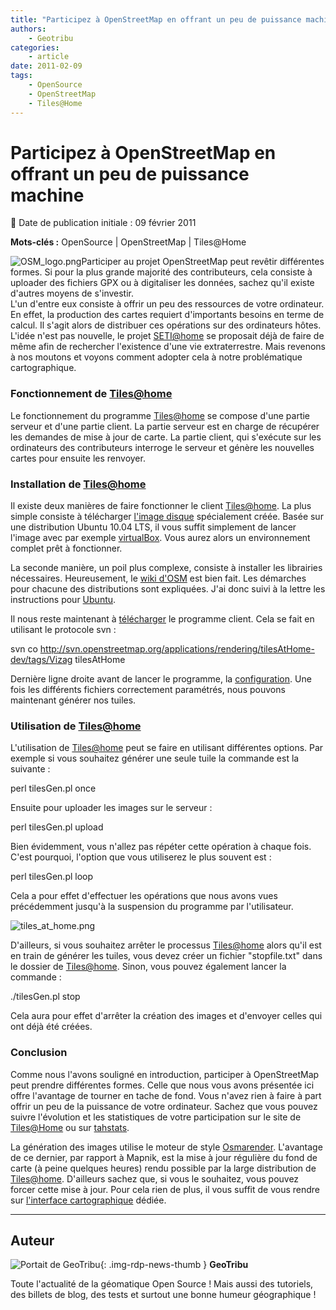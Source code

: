```yaml
---
title: "Participez à OpenStreetMap en offrant un peu de puissance machine"
authors:
    - Geotribu
categories:
    - article
date: 2011-02-09
tags:
    - OpenSource
    - OpenStreetMap
    - Tiles@Home
---
```


# Participez à OpenStreetMap en offrant un peu de puissance machine

:calendar: Date de publication initiale : 09 février 2011

**Mots-clés :** OpenSource | OpenStreetMap | Tiles@Home

![OSM_logo.png](https://cdn.geotribu.fr/img/logos-icones/OpenStreetMap/Openstreetmap.png)Participer au projet OpenStreetMap peut revêtir différentes formes. Si pour la plus grande majorité des contributeurs, cela consiste à uploader des fichiers GPX ou à digitaliser les données, sachez qu'il existe d'autres moyens de s'investir.  
L'un d'entre eux consiste à offrir un peu des ressources de votre ordinateur. En effet, la production des cartes requiert d'importants besoins en terme de calcul. Il s'agit alors de distribuer ces opérations sur des ordinateurs hôtes. L'idée n'est pas nouvelle, le projet [SETI@home](http://setiathome.ssl.berkeley.edu/) se proposait déjà de faire de même afin de rechercher l'existence d'une vie extraterrestre. Mais revenons à nos moutons et voyons comment adopter cela à notre problématique cartographique.

### Fonctionnement de [Tiles@home](mailto:Tiles@home)

Le fonctionnement du programme [Tiles@home](mailto:Tiles@home) se compose d'une partie serveur et d'une partie client. La partie serveur est en charge de récupérer les demandes de mise à jour de carte. La partie client, qui s'exécute sur les ordinateurs des contributeurs interroge le serveur et génère les nouvelles cartes pour ensuite les renvoyer.

### Installation de [Tiles@home](mailto:Tiles@home)

Il existe deux manières de faire fonctionner le client [Tiles@home](mailto:Tiles@home). La plus simple consiste à télécharger [l'image disque](https://wiki.openstreetmap.org/wiki/Virtual_Tiles@Home_-_Ubuntu#Download) spécialement créée. Basée sur une distribution Ubuntu 10.04 LTS, il vous suffit simplement de lancer l'image avec par exemple [virtualBox](http://www.virtualbox.org/). Vous aurez alors un environnement complet prêt à fonctionner.

La seconde manière, un poil plus complexe, consiste à installer les librairies nécessaires. Heureusement, le [wiki d'OSM](https://wiki.openstreetmap.org/wiki/Tiles@home/Install_Guide) est bien fait. Les démarches pour chacune des distributions sont expliquées. J'ai donc suivi à la lettre les instructions pour [Ubuntu](https://wiki.openstreetmap.org/wiki/Tiles@home/Install_Guide#Ubuntu).

Il nous reste maintenant à [télécharger](https://wiki.openstreetmap.org/wiki/Tiles@home/Install_Guide#Download_the_program) le programme client. Cela se fait en utilisant le protocole svn :

svn co <http://svn.openstreetmap.org/applications/rendering/tilesAtHome-dev/tags/Vizag> tilesAtHome

Dernière ligne droite avant de lancer le programme, la [configuration](https://wiki.openstreetmap.org/wiki/Tiles@home/Install_Guide#Linux_.2F_Mac_OS_X_.2F_.2ABSD). Une fois les différents fichiers correctement paramétrés, nous pouvons maintenant générer nos tuiles.

### Utilisation de [Tiles@home](mailto:Tiles@home)

L'utilisation de [Tiles@home](mailto:Tiles@home) peut se faire en utilisant différentes options. Par exemple si vous souhaitez générer une seule tuile la commande est la suivante :

perl tilesGen.pl once

Ensuite pour uploader les images sur le serveur :

perl tilesGen.pl upload

Bien évidemment, vous n'allez pas répéter cette opération à chaque fois. C'est pourquoi, l'option que vous utiliserez le plus souvent est :

perl tilesGen.pl loop

Cela a pour effet d'effectuer les opérations que nous avons vues précédemment jusqu'à la suspension du programme par l'utilisateur.

![tiles_at_home.png](http://geotribu.net/sites/default/files/Tuto/img/Blog/OSM/tiles_at_home.png)

D'ailleurs, si vous souhaitez arrêter le processus [Tiles@home](mailto:Tiles@home) alors qu'il est en train de générer les tuiles, vous devez créer un fichier "stopfile.txt" dans le dossier de [Tiles@home](mailto:Tiles@home). Sinon, vous pouvez également lancer la commande :

./tilesGen.pl stop

Cela aura pour effet d'arrêter la création des images et d'envoyer celles qui ont déjà été créées.

### Conclusion

Comme nous l'avons souligné en introduction, participer à OpenStreetMap peut prendre différentes formes. Celle que nous vous avons présentée ici offre l'avantage de tourner en tache de fond. Vous n'avez rien à faire à part offrir un peu de la puissance de votre ordinateur. Sachez que vous pouvez suivre l'évolution et les statistiques de votre participation sur le site de [Tiles@Home](http://tah.openstreetmap.org/User/show/) ou sur [tahstats](http://tahstats.appspot.com/).

La génération des images utilise le moteur de style [Osmarender](https://wiki.openstreetmap.org/wiki/FR:Osmarender). L'avantage de ce dernier, par rapport à Mapnik, est la mise à jour régulière du fond de carte (à peine quelques heures) rendu possible par la large distribution de [Tiles@home](mailto:Tiles@home). D'ailleurs sachez que, si vous le souhaitez, vous pouvez forcer cette mise à jour. Pour cela rien de plus, il vous suffit de vous rendre sur [l'interface cartographique](http://tah.openstreetmap.org/Browse/slippy/) dédiée.

----

## Auteur

![Portait de GeoTribu](https://cdn.geotribu.fr/img/internal/charte/geotribu_logo_64x64.png){: .img-rdp-news-thumb }
**GeoTribu**

Toute l'actualité de la géomatique Open Source ! Mais aussi des tutoriels, des billets de blog, des tests et surtout une bonne humeur géographique !

